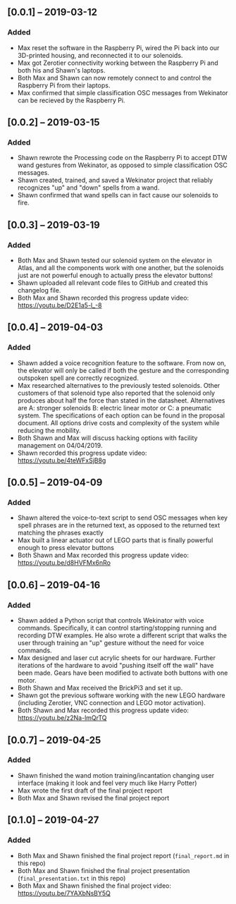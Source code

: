 ## [0.0.1] – 2019-03-12
### Added
 - Max reset the software in the Raspberry Pi, wired the Pi back into our 3D-printed housing, and reconnected it to our solenoids.
 - Max got Zerotier connectivity working between the Raspberry Pi and both his and Shawn's laptops.
 - Both Max and Shawn can now remotely connect to and control the Raspberry Pi from their laptops.
 - Max confirmed that simple classification OSC messages from Wekinator can be recieved by the Raspberry Pi.
 
## [0.0.2] – 2019-03-15
### Added
 - Shawn rewrote the Processing code on the Raspberry Pi to accept DTW wand gestures from Wekinator, as opposed to simple classification OSC messages.
 - Shawn created, trained, and saved a Wekinator project that reliably recognizes "up" and "down" spells from a wand. 
 - Shawn confirmed that wand spells can in fact cause our solenoids to fire.
 
## [0.0.3] – 2019-03-19
### Added
 - Both Max and Shawn tested our solenoid system on the elevator in Atlas, and all the components work with one another, but the solenoids just are not powerful enough to actually press the elevator buttons!
 - Shawn uploaded all relevant code files to GitHub and created this changelog file.
 - Both Max and Shawn recorded this progress update video: https://youtu.be/D2E1a5-l_-8

## [0.0.4] – 2019-04-03
### Added
 - Shawn added a voice recognition feature to the software. From now on, the elevator will only be called if both the gesture and the corresponding outspoken spell are correctly recognized. 
 - Max researched alternatives to the previously tested solenoids. Other customers of that solenoid type also reported that the solenoid only produces about half the force than stated in the datasheet. Alternatives are A: stronger solenoids B: electric linear motor or C: a pneumatic system. The specifications of each option can be found in the proposal document. All options drive costs and complexity of the system while reducing the mobility.
 - Both Shawn and Max will discuss hacking options with facility management on 04/04/2019.
 - Shawn recorded this progress update video: https://youtu.be/4teWFxSjB8g

## [0.0.5] – 2019-04-09
### Added
 - Shawn altered the voice-to-text script to send OSC messages when key spell phrases are in the returned text, as opposed to the returned text matching the phrases exactly
 - Max built a linear actuator out of LEGO parts that is finally powerful enough to press elevator buttons
 - Both Shawn and Max recorded this progress update video: https://youtu.be/d8HVFMx6nRo
 
## [0.0.6] – 2019-04-16
### Added
 - Shawn added a Python script that controls Wekinator with voice commands. Specifically, it can control starting/stopping running and recording DTW examples. He also wrote a different script that walks the user through training an "up" gesture without the need for voice commands.
 - Max designed and laser cut acrylic sheets for our hardware. Further iterations of the hardware to avoid "pushing itself off the wall" have been made. Gears have been modified to activate both buttons with one motor.
 - Both Shawn and Max received the BrickPi3 and set it up.
 - Shawn got the previous software working with the new LEGO hardware (including Zerotier, VNC connection and LEGO motor activation).
 - Both Shawn and Max recorded this progress update video: https://youtu.be/z2Na-lmQrTQ
 
## [0.0.7] – 2019-04-25
### Added
 - Shawn finished the wand motion training/incantation changing user interface (making it look and feel very much like Harry Potter)
 - Max wrote the first draft of the final project report
 - Both Max and Shawn revised the final project report
 
## [0.1.0] – 2019-04-27
### Added
 - Both Max and Shawn finished the final project report (`final_report.md` in this repo)
 - Both Max and Shawn finished the final project presentation (`final_presentation.txt` in this repo)
 - Both Max and Shawn finished the final project video: https://youtu.be/7YAXbNsBY5Q
